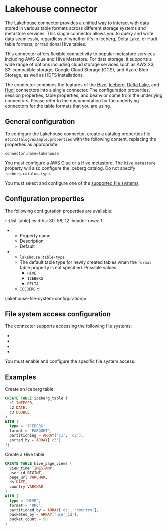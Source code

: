 # Lakehouse connector

The Lakehouse connector provides a unified way to interact with data stored
in various table formats across different storage systems and metastore services.
This single connector allows you to query and write data seamlessly, regardless of
whether it's in Iceberg, Delta Lake, or Hudi table formats, or traditional Hive tables.

This connector offers flexible connectivity to popular metastore services including
AWS Glue and Hive Metastore. For data storage, it supports a wide range of options
including cloud storage services such as AWS S3, S3-compatible storage,
Google Cloud Storage (GCS), and Azure Blob Storage, as well as HDFS installations.

The connector combines the features of the
[Hive](/connector/hive), [Iceberg](/connector/iceberg),
[Delta Lake](/connector/delta-lake), and [Hudi](/connector/hudi)
connectors into a single connector. The configuration properties,
session properties, table properties, and beahvior come from the underlying
connectors. Please refer to the documentation for the underlying connectors
for the table formats that you are using.

## General configuration

To configure the Lakehouse connector, create a catalog properties file
`etc/catalog/example.properties` with the following content, replacing the
properties as appropriate:

```text
connector.name=lakehouse
```

You must configure a [AWS Glue or a Hive metastore](/object-storage/metastores).
The `hive.metastore` property will also configure the Iceberg catalog.
Do not specify `iceberg.catalog.type`.

You must select and configure one of the
[supported file systems](lakehouse-file-system-configuration).

## Configuration properties

The following configuration properties are available:

:::{list-table}
:widths: 30, 58, 12
:header-rows: 1

* - Property name
  - Description
  - Default
* - `lakehouse.table-type`
  - The default table type for newly created tables when the `format`
    table property is not specified. Possible values:
    * `HIVE`
    * `ICEBERG`
    * `DELTA`
  - `ICEBERG`
:::

(lakehouse-file-system-configuration)=
## File system access configuration

The connector supports accessing the following file systems:

* [](/object-storage/file-system-azure)
* [](/object-storage/file-system-gcs)
* [](/object-storage/file-system-s3)
* [](/object-storage/file-system-hdfs)

You must enable and configure the specific file system access. 

## Examples

Create an Iceberg table:

```sql
CREATE TABLE iceberg_table (
  c1 INTEGER,
  c2 DATE,
  c3 DOUBLE
)
WITH (
  type = 'ICEBERG'
  format = 'PARQUET',
  partitioning = ARRAY['c1', 'c2'],
  sorted_by = ARRAY['c3']
);
```

Create a Hive table:

```sql
CREATE TABLE hive_page_views (
  view_time TIMESTAMP,
  user_id BIGINT,
  page_url VARCHAR,
  ds DATE,
  country VARCHAR
)
WITH (
  type = 'HIVE',
  format = 'ORC',
  partitioned_by = ARRAY['ds', 'country'],
  bucketed_by = ARRAY['user_id'],
  bucket_count = 50
)
```
